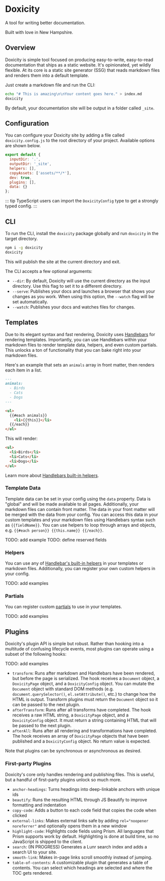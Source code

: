 # Doxicity

A tool for writing better documentation.

Built with love in New Hampshire.

## Overview

Doxicity is simple tool focused on producing easy-to-write, easy-to-read documentation that ships as a static website. It's opinionated, yet wildly flexible. At its core is a static site generator (SSG) that reads markdown files and renders them into a default template.

Just create a markdown file and run the CLI:

```sh
echo "# This is amazing\n\nYour content goes here." > index.md
doxicity
```

By default, your documentation site will be output in a folder called `_site`.

## Configuration

You can configure your Doxicity site by adding a file called `doxicity.config.js` to the root directory of your project. Available options are shown below.

```js
export default {
  inputDir: '.',
  outputDir: '_site',
  helpers: [],
  copyAssets: ['assets/**/*'],
  dev: true,
  plugins: [],
  data: {}
};
```

::: tip
TypeScript users can import the `DoxicityConfig` type to get a strongly typed config.
:::

## CLI

To run the CLI, install the `doxicity` package globally and run `doxicity` in the target directory.

```sh
npm i -g doxicity
doxicity
```

This will publish the site at the current directory and exit.

The CLI accepts a few optional arguments:

- `--dir`: By default, Doxicity will use the current directory as the input directory. Use this flag to set it to a different directory.
- `--serve`: Publishes your docs and launches a browser that shows your changes as you work. When using this option, the `--watch` flag will be set automatically.
- `--watch`: Publishes your docs and watches files for changes.

## Templates

Due to its elegant syntax and fast rendering, Doxicity uses [Handlebars](https://handlebarsjs.com/) for rendering templates. Importantly, you can use Handlebars within your markdown files to render template data, helpers, and even custom partials. This unlocks a ton of functionality that you can bake right into your markdown files.

Here's an example that sets an `animals` array in front matter, then renders each item in a list.

```md
---
animals:
  - Birds
  - Cats
  - Dogs
---

<ul>
  {{#each animals}}
    <li>{{this}}</li>
  {{/each}}
</ul>
```

This will render:

```html
<ul>
  <li>Birds</li>
  <li>Cats</li>
  <li>Dogs</li>
</ul>
```

Learn more about [Handlebars built-in helpers](https://handlebarsjs.com/guide/builtin-helpers.html).

### Template Data

Template data can be set in your config using the `data` property. Data is "global" and will be made available to all pages. Additionally, your markdown files can contain front matter. The data in your front matter will be merged with the data from your config. You can access this data in your custom templates and your markdown files using Handlebars syntax such as `{{fieldName}}`. You can use helpers to loop through arrays and objects, e.g. `{{#each person}} {{this.name}} {{/each}}`.

TODO: add example
TODO: define reserved fields

### Helpers

You can use any of [Handlebar's built-in helpers](https://handlebarsjs.com/guide/builtin-helpers.html) in your templates or markdown files. Additionally, you can register your own custom helpers in your config.

TODO: add examples

### Partials

You can register custom [partials](https://handlebarsjs.com/guide/partials.html#basic-partials) to use in your templates.

TODO: add examples

## Plugins

Doxicity's plugin API is simple but robust. Rather than hooking into a multitude of confusing lifecycle events, most plugins can operate using a subset of the following hooks:

TODO: add examples

- `transform`: Runs after markdown and Handlebars have been rendered, but before the page is serialized. The hook receives a `Document` object, a `DoxicityPage` object, and a `DoxicityConfig` object. You can mutate the `Document` object with standard DOM methods (e.g. `document.querySelector()`, `el.setAttribute()`, etc.) to change how the HTML is output. Transform plugins must return the `Document` object so it can be passed to the next plugin.
- `afterTransform`: Runs after all transforms have completed. The hook receives a raw HTML string, a `DoxicityPage` object, and a `DoxicityConfig` object. It must return a string containing HTML that will be passed to the next plugin.
- `afterAll`: Runs after all rendering and transformations have completed. The hook receives an array of `DoxicityPage` objects that have been published and a `DoxicityConfig` object. No return value is expected.

Note that plugins can be synchronous or asynchronous as desired.

### First-party Plugins

Doxicity's core only handles rendering and publishing files. This is useful, but a handful of first-party plugins unlock so much more.

- `anchor-headings`: Turns headings into deep-linkable anchors with unique ids
- `beautify`: Runs the resulting HTML through JS Beautify to improve formatting and indentation
- `copy-code`: Adds a button to each code field that copies the code when clicked
- `external-links`: Makes external links safe by adding `rel="noopener noreferrer"` and optionally opens them in a new window
- `highlight-code`: Highlights code fields using Prism. All languages that Prism supports work by default. Highlighting is done at build time, so no JavaScript is shipped to the client.
- `search`: (IN PROGRESS) Generates a Lunr search index and adds a search UI to your site.
- `smooth-link`: Makes in-page links scroll smoothly instead of jumping.
- `table-of-contents`: A customizable plugin that generates a table of contents. You can select which headings are selected and where the TOC gets rendered.
